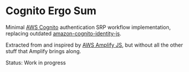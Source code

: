 # Cognito Ergo Sum

Minimal [AWS Cognito](https://aws.amazon.com/cognito/) authentication SRP
workflow implementation, replacing outdated 
[amazon-cognito-identity-js](https://www.npmjs.com/package/amazon-cognito-identity-js).

Extracted from and inspired by [AWS Amplify JS](https://github.com/aws-amplify/amplify-js), 
but without all the other stuff that Amplify brings along.

Status: Work in progress
